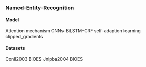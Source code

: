 ### Named-Entity-Recognition

#### Model
Attention mechanism
CNNs-BiLSTM-CRF
self-adaption learning
clipped_gradients

#### Datasets
Conll2003 BIOES
Jnlpba2004 BIOES
